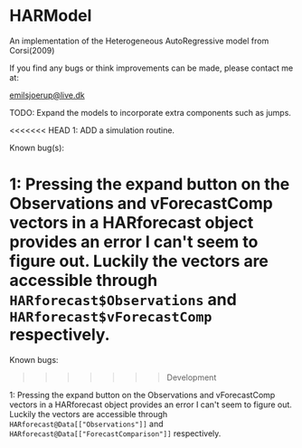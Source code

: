 # HARModel

An implementation of the Heterogeneous AutoRegressive model from Corsi(2009)

If you find any bugs or think improvements can be made, please contact me at:

emilsjoerup@live.dk

TODO:
Expand the models to incorporate extra components such as jumps.

<<<<<<< HEAD
1: ADD a simulation routine.


Known bug(s):

1: Pressing the expand button on the Observations and vForecastComp vectors in a HARforecast object provides an error I can't seem to figure out. Luckily the vectors are accessible through `HARforecast$Observations` and `HARforecast$vForecastComp` respectively.
=======
Known bugs:
>>>>>>> Development

1: Pressing the expand button on the Observations and vForecastComp vectors in a HARforecast object provides an error I can't seem to figure out. Luckily the vectors are accessible through `HARforecast@Data[["Observations"]]` and `HARforecast@Data[["ForecastComparison"]]` respectively.
